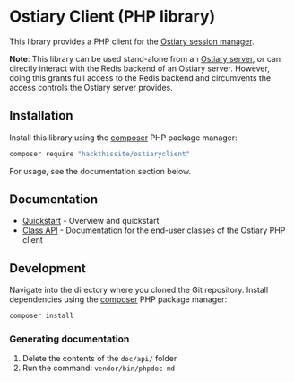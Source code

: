 # Ostiary Client (PHP library)

This library provides a PHP client for the [Ostiary session manager](https://github.com/HackThisSite/Ostiary).

**Note**: This library can be used stand-alone from an [Ostiary server](https://github.com/HackThisSite/Ostiary), or can directly interact with the Redis backend of an Ostiary server. However, doing this grants full access to the Redis backend and circumvents the access controls the Ostiary server provides.

## Installation

Install this library using the [composer](https://getcomposer.org/) PHP package manager:

```sh
composer require "hackthissite/ostiaryclient"
```

For usage, see the documentation section below.

## Documentation

* [Quickstart](doc/) - Overview and quickstart
* [Class API](doc/api/) - Documentation for the end-user classes of the Ostiary PHP client

## Development

Navigate into the directory where you cloned the Git repository. Install dependencies using the [composer](https://getcomposer.org/) PHP package manager:

```sh
composer install
```

### Generating documentation

1. Delete the contents of the `doc/api/` folder
2. Run the command: `vendor/bin/phpdoc-md`
